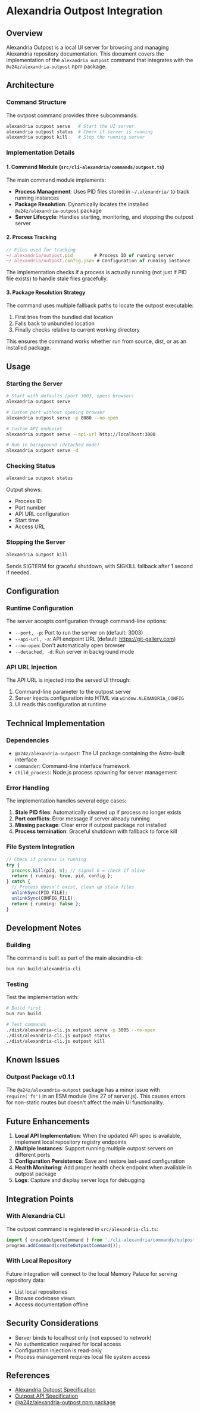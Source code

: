 # Alexandria Outpost Integration

## Overview

Alexandria Outpost is a local UI server for browsing and managing Alexandria repository documentation. This document covers the implementation of the `alexandria outpost` command that integrates with the `@a24z/alexandria-outpost` npm package.

## Architecture

### Command Structure

The outpost command provides three subcommands:

```bash
alexandria outpost serve   # Start the UI server
alexandria outpost status  # Check if server is running
alexandria outpost kill    # Stop the running server
```

### Implementation Details

#### 1. Command Module (`src/cli-alexandria/commands/outpost.ts`)

The main command module implements:

- **Process Management**: Uses PID files stored in `~/.alexandria/` to track running instances
- **Package Resolution**: Dynamically locates the installed `@a24z/alexandria-outpost` package
- **Server Lifecycle**: Handles starting, monitoring, and stopping the outpost server

#### 2. Process Tracking

```typescript
// Files used for tracking
~/.alexandria/outpost.pid        # Process ID of running server
~/.alexandria/outpost.config.json # Configuration of running instance
```

The implementation checks if a process is actually running (not just if PID file exists) to handle stale files gracefully.

#### 3. Package Resolution Strategy

The command uses multiple fallback paths to locate the outpost executable:

1. First tries from the bundled dist location
2. Falls back to unbundled location
3. Finally checks relative to current working directory

This ensures the command works whether run from source, dist, or as an installed package.

## Usage

### Starting the Server

```bash
# Start with defaults (port 3003, opens browser)
alexandria outpost serve

# Custom port without opening browser
alexandria outpost serve -p 8080 --no-open

# Custom API endpoint
alexandria outpost serve --api-url http://localhost:3000

# Run in background (detached mode)
alexandria outpost serve -d
```

### Checking Status

```bash
alexandria outpost status
```

Output shows:
- Process ID
- Port number
- API URL configuration
- Start time
- Access URL

### Stopping the Server

```bash
alexandria outpost kill
```

Sends SIGTERM for graceful shutdown, with SIGKILL fallback after 1 second if needed.

## Configuration

### Runtime Configuration

The server accepts configuration through command-line options:

- `--port, -p`: Port to run the server on (default: 3003)
- `--api-url, -a`: API endpoint URL (default: https://git-gallery.com)
- `--no-open`: Don't automatically open browser
- `--detached, -d`: Run server in background mode

### API URL Injection

The API URL is injected into the served UI through:
1. Command-line parameter to the outpost server
2. Server injects configuration into HTML via `window.ALEXANDRIA_CONFIG`
3. UI reads this configuration at runtime

## Technical Implementation

### Dependencies

- `@a24z/alexandria-outpost`: The UI package containing the Astro-built interface
- `commander`: Command-line interface framework
- `child_process`: Node.js process spawning for server management

### Error Handling

The implementation handles several edge cases:

1. **Stale PID files**: Automatically cleaned up if process no longer exists
2. **Port conflicts**: Error message if server already running
3. **Missing package**: Clear error if outpost package not installed
4. **Process termination**: Graceful shutdown with fallback to force kill

### File System Integration

```typescript
// Check if process is running
try {
  process.kill(pid, 0); // Signal 0 = check if alive
  return { running: true, pid, config };
} catch {
  // Process doesn't exist, clean up stale files
  unlinkSync(PID_FILE);
  unlinkSync(CONFIG_FILE);
  return { running: false };
}
```

## Development Notes

### Building

The command is built as part of the main alexandria-cli:

```bash
bun run build:alexandria-cli
```

### Testing

Test the implementation with:

```bash
# Build first
bun run build

# Test commands
./dist/alexandria-cli.js outpost serve -p 3005 --no-open
./dist/alexandria-cli.js outpost status
./dist/alexandria-cli.js outpost kill
```

## Known Issues

### Outpost Package v0.1.1

The `@a24z/alexandria-outpost` package has a minor issue with `require('fs')` in an ESM module (line 27 of server.js). This causes errors for non-static routes but doesn't affect the main UI functionality.

## Future Enhancements

1. **Local API Implementation**: When the updated API spec is available, implement local repository registry endpoints
2. **Multiple Instances**: Support running multiple outpost servers on different ports
3. **Configuration Persistence**: Save and restore last-used configuration
4. **Health Monitoring**: Add proper health check endpoint when available in outpost package
5. **Logs**: Capture and display server logs for debugging

## Integration Points

### With Alexandria CLI

The outpost command is registered in `src/alexandria-cli.ts`:

```typescript
import { createOutpostCommand } from './cli-alexandria/commands/outpost.js';
program.addCommand(createOutpostCommand());
```

### With Local Repository

Future integration will connect to the local Memory Palace for serving repository data:
- List local repositories
- Browse codebase views
- Access documentation offline

## Security Considerations

- Server binds to localhost only (not exposed to network)
- No authentication required for local access
- Configuration injection is read-only
- Process management requires local file system access

## References

- [Alexandria Outpost Specification](https://raw.githubusercontent.com/a24z-ai/Alexandria/main/docs/ALEXANDRIA_OUTPOST.md)
- [Outpost API Specification](https://raw.githubusercontent.com/a24z-ai/Alexandria/main/docs/OUTPOST_API_SPEC.md)
- [@a24z/alexandria-outpost npm package](https://www.npmjs.com/package/@a24z/alexandria-outpost)